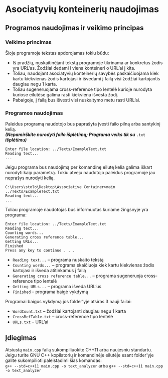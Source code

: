 # Asociatyvių konteinerių naudojimas

##  Programos naudojimas ir veikimo principas

### Veikimo princimas

Šioje programoje tekstas apdorojamas tokiu būdu:  
* Iš pradžių, nuskaitinėjant tekstą programoje tikrinama ar konkretus žodis yra URL’as. Žodžiai dedami i viena konteineri  o URL’ai į kita.   
* Toliau, naudojant asociatyvių konteinerių savybės paskaičiuojama kiek kartu kiekvienas žodis 
kartojasi ir išvedami į failą visi žodžiai kartojantis daugiau negu 1 karta.  
* Toliau sugeneruojama cross-reference tipo lentelė kurioje nurodyta kuriose eilutėse galima rasti kiekviena išvesta žodį.  
* Pabaigoje, į failą bus išvesti visi nuskaitymo metu rasti URL’ai.

### Programos naudojimas

Paleidus programą naudotojo bus paprašyta įvesti failo pilną arba santykinį kelią.  
***(Nepamirškite nurodyti failo išplėtimą; Programa veiks tik su*** ```.txt``` ***išplėtimu)***  

```
Enter file location: ../Texts/ExampleText.txt
Reading text...
...

```

Jeigu programa bus naudojimą per komandinę eilutę kelia galima iškart nurodyti kaip parametrą. Tokiu atveju naudotojo paleidus programoje jau neprašys nurodyti kelią.

```
C:\Users\stolo\Desktop\Associative Container>main ../Texts/ExampleText.txt
Reading text...
...

```

Toliau programoje naudotojas bus informuotas kuriame žingsnyje yra programa:  

```
Enter file location: ../Texts/ExampleText.txt
Reading text...
Counting words...
Generating cross reference table...
Getting URLs...
Finished
Press any key to continue . . .

```

* ```Reading text...``` – programa nuskaito tekstą  
* ```Counting words...``` – programa skaičiuoja kiek kartu kiekvienas žodis kartojasi ir išveda atitinkamus į failą  
* ```Generating cross reference table...``` – programa sugeneruoja cross-reference tipo lentelė  
* ```Getting URLs...``` – programa išveda URL’us  
* ```Finished``` – programa baigė vykdymą  

Programai baigus vykdymą jos folder’yje atsiras 3 nauji failai:  
  
* ```WordCount.txt``` – žodžiai kartojanti daugiau negu 1 karta  
* ```CrossRefTable.txt``` – cross-reference tipo lentelė  
* ```URLs.txt``` – URL’ai  

## Įdiegimas
Atsiustą ```main.cpp``` failą sukompiliuokite C++11 arba naujesniu standartu.  
Jeigu turite GNU C++ kopilatorių ir komandinėje eilutėje esant folder'yje galite sukompilioti paleistadimi šias komandas:  
```g++ --std=c++11 main.cpp -o text_analyzer``` arba ```g++ --std=c++11 main.cpp -o text_analyzer```
